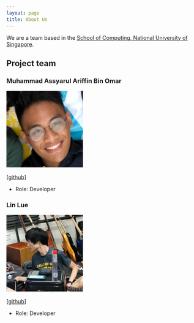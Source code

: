 ```yaml
---
layout: page
title: About Us
---
```


We are a team based in the [School of Computing, National University of Singapore](http://www.comp.nus.edu.sg).

## Project team

### Muhammad Assyarul Ariffin Bin Omar

<img src="images/assyarul.png" width="200px">

[[github](https://github.com/assyarul)]
* Role: Developer

### Lin Lue

<img src="images/linlue.jpg" width="200px">

[[github](https://github.com/lue97)]
* Role: Developer